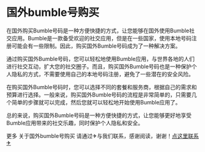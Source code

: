 # 国外bumble号购买

在国外购买Bumble号码是一种方便快捷的方式，让您能够在国外使用Bumble社交应用。Bumble是一款备受欢迎的社交应用，但是在一些国家，使用本地号码注册可能会有一些限制。因此，购买国外Bumble号码成为了一种解决方案。

通过购买国外Bumble号码，您可以轻松地使用Bumble应用，与世界各地的人们进行社交互动，扩大您的社交圈子。而且，购买国外Bumble号码也是一种保护个人隐私的方式，不需要使用自己的本地号码注册，避免了一些潜在的安全风险。

在购买国外Bumble号码时，您可以选择不同的套餐和服务商，根据自己的需求和预算进行选择。一般来说，购买国外Bumble号码的流程是非常简单的，只需要几个简单的步骤就可以完成，然后您就可以轻松地开始使用Bumble应用了。

总的来说，购买国外Bumble号码是一种方便快捷的方式，让您能够更好地享受Bumble应用带来的社交乐趣，同时保护个人隐私和安全。

更多 关于国外bumble号购买 请通过✈与我们联系，感谢阅读，谢谢！[点这里联系✈](https://c.k02.cc)
